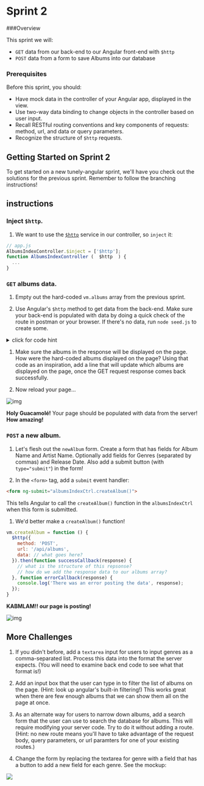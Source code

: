 # Sprint 2

###Overview

This sprint we will:  
- `GET` data from our back-end to our Angular front-end with `$http`  
- `POST` data from a form to save Albums into our database

### Prerequisites

Before this sprint, you should:  
- Have mock data in the controller of your Angular app, displayed in the view.
- Use two-way data binding to change objects in the controller based on user input.
- Recall RESTful routing conventions and key components of requests: method, url, and data or query parameters.
- Recognize the structure of `$http` requests.


## Getting Started on Sprint 2

To get started on a new tunely-angular sprint, we'll have you check out the solutions for the previous sprint. Remember to follow the branching instructions!


## instructions

### Inject `$http`.

1. We want to use the [`$http`](https://docs.angularjs.org/api/ng/service/$http) service in our controller, so `inject` it:

  ```javascript
  // app.js
  AlbumsIndexController.$inject = ['$http'];
  function AlbumsIndexController (  $http  ) {
    ...
  }
  ```

### `GET` albums data.
1. Empty out the hard-coded `vm.albums` array from the previous sprint.

1. Use Angular's `$http` method to get data from the back-end. Make sure your back-end is populated with data by doing a quick check of the route in postman or your browser. If there's no data, run `node seed.js` to create some.

  <details><summary>click for code hint</summary>
  ```js
    // inside controller
    $http({
      method: 'GET',
      url: // what goes here?
    }).then(function successCallback(response) {
      // what is the structure of this response?
    }, function errorCallback(response) {
      console.log('There was an error getting the data', response);
    });
  ```
  </details>

1. Make sure the albums in the response will be displayed on the page. How were the hard-coded albums displayed on the page? Using that code as an inspiration, add a line that will update which albums are displayed on the page, once the GET request response comes back successfully.


1. Now reload your page...


![img](./assets/images/sprint2-get.gif)


**Holy Guacamolé!** Your page should be populated with data from the server! **How amazing!**

### `POST` a new album.
1. Let's flesh out the `newAlbum` form. Create a form that has fields for Album Name and Artist Name. Optionally add fields for Genres (separated by commas) and Release Date.  Also add a submit button (with `type="submit"`) in the form!

1. In the `<form>` tag,  add a `submit` event handler:

  ```html
  <form ng-submit="albumsIndexCtrl.createAlbum()">
  ```

  This tells Angular to call the `createAlbum()` function in the `albumsIndexCtrl` when this form is submitted.

1. We'd better make a `createAlbum()` function!

  ```js
  vm.createAlbum = function () {
    $http({
      method: 'POST',
      url: '/api/albums',
      data: // what goes here?
    }).then(function successCallback(response) {
      // what is the structure of this repsonse?
      // how do we add the response data to our albums array?
    }, function errorCallback(response) {
      console.log('There was an error posting the data', response);
    });
  }
  ```

**KABMLAM!! our page is posting!**

![img](./assets/images/sprint2-post.gif)

## More Challenges  

1. If you didn't before, add a `textarea` input for users to input genres as a comma-separated list.  Process this data into the format the server expects. (You will need to examine back end code to see what that format is!)

1. Add an input box that the user can type in to filter the list of albums on the page. (Hint: look up angular's built-in filtering!)  This works great when there are few enough albums that we can show them all on the page at once.

1. As an alternate way for users to narrow down albums, add a search form that the user can use to search the database for albums.  This will require modifying your server code. Try to do it without adding a route.  (Hint: no new route means you'll have to take advantage of the request body, query parameters, or url paramters for one of your existing routes.)

1. Change the form by replacing the textarea for genre with a field that has a button to add a new field for each genre. See the mockup:

![](assets/images/add_new_field_button.png)
